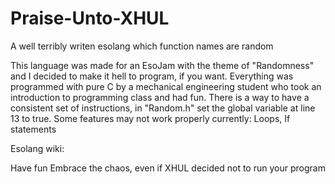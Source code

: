 # Praise-Unto-XHUL
A well terribly writen esolang which function names are random


This language was made for an EsoJam with the theme of "Randomness" and I decided to make it hell to program, if you want.
Everything was programmed with pure C by a mechanical engineering student who took an introduction to programming class and had fun.
There is a way to have a consistent set of instructions, in "Random.h" set the global variable at line 13 to true.
Some features may not work properly currently: Loops, If statements

Esolang wiki: <To Be Created when I have time>

Have fun Embrace the chaos, even if XHUL decided not to run your program
